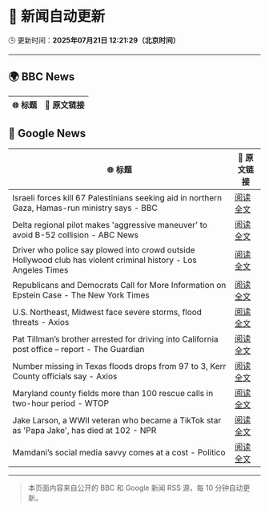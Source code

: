 # 🧠 新闻自动更新

🕒 更新时间：**2025年07月21日 12:21:29（北京时间）**

---

## 🌍 BBC News

| 🌐 标题 | 🔗 原文链接 |
|--------|-------------|

## 📰 Google News

| 🌐 标题 | 🔗 原文链接 |
|--------|-------------|
| Israeli forces kill 67 Palestinians seeking aid in northern Gaza, Hamas-run ministry says - BBC | [阅读全文](https://news.google.com/rss/articles/CBMiWkFVX3lxTE54RmJWVEpaU1JlbFNzYXZyQ1ZqZ2RzbHp5VXp3M0hXc0U1Y2djZkVMZDFraVR1VDRDOUZLdHV0ODdpQ2xPSnN4cUx4RDZUV0t5MjhOSllNSGRoUdIBX0FVX3lxTFBVZGxQcGdKSHJwdlg1a0ZkeDBLRmNrQldkZ2RtWlJCVjk1aUZISkt2S3JKd1IyZUpGNFpEeU52VTl0SktHRjJlQjdDNmVWdnZvUFdPMFBkU1RuaVNpaWdF?oc=5) |
| Delta regional pilot makes 'aggressive maneuver' to avoid B-52 collision - ABC News | [阅读全文](https://news.google.com/rss/articles/CBMimwFBVV95cUxQTHhOd3h3WnUwWEZ5UnAxaWdQWW8tUnlRV0Z0dEh5OWsxS0F3M04yQ1NBWGN0cmdCZXhLTFI4aklwVXlFZl9ZTFRaYmpOZXVKeU16eUNXYUFUV19ubEZxY1lScEpGZWg4Z1g1SllvWUtsdXZUeEFaOHhWY2JINU16dnkxRC16c3k0V1lRN3ItLTdsQVdJT3B3MDB5RdIBoAFBVV95cUxNc3lEQ2ZRQzJWMXRJbVBCbUZxc09jWnZSUEJzZDh6QTNVNGhtOVZNQXdDeVRCNUg0MGhmUlhSZTh2aFg2eDM0UTYwRzJSd0RFZXVrcms5Mzhldk50SUJGSGdQZHh0QTNXMUVsS2ljUTk4ZGJKb1NoMzBlV2hTb1lBdnlla25HNTFOSHJ1TEhnMkl2RW5mc3R5aTZHS1hOajhO?oc=5) |
| Driver who police say plowed into crowd outside Hollywood club has violent criminal history - Los Angeles Times | [阅读全文](https://news.google.com/rss/articles/CBMihAFBVV95cUxOTkhFbmhWQmxHb3RKMzk3Q293bEdvZHJnV2JxVXJzQmo5LVZ3aThFZXM5dUhUNWM5aHZKQzlFaFd6NFJNSy1vSnR0SmF2bS1XRWdSbVhYa3pRU2txV1NpbFVJaENCOWYyNG9za01ZTUFYZkFVMHZqRzVkUk8xdFp4LVd1VWg?oc=5) |
| Republicans and Democrats Call for More Information on Epstein Case - The New York Times | [阅读全文](https://news.google.com/rss/articles/CBMie0FVX3lxTE1VYWNBVzIwcTNnRUFUd2g0WnRxSFVYVHNpS2IyaFVxaFFVWGxFUlk4N3FsQ2hJaTVraVM5UERPTmdwQmN4dFg1bkc0djZtZ2I3UjR6RThZOGJSbHY1VVBzRlZ2T0RQOUJhOU5OSU1YY3RTOG1pSzdRaHpoaw?oc=5) |
| U.S. Northeast, Midwest face severe storms, flood threats - Axios | [阅读全文](https://news.google.com/rss/articles/CBMiiwFBVV95cUxOYzd0MW1yRElKLWtIRmZlcnk0YWdldDBjS1ZERGUxWUE5X1V2VHd4Yk9RV215X1JjWGY5cmUtOVY2OGItZ1U3ekJSaGNfa3hYZFpBTXp6THRSSWhIM04tR1FRdnpPYXpCc3VnVFJ6VW1WOTRldWhaVHB3YjJZM0V2c0h6R1NBdmJYTUZN?oc=5) |
| Pat Tillman’s brother arrested for driving into California post office – report - The Guardian | [阅读全文](https://news.google.com/rss/articles/CBMimwFBVV95cUxOUktHUGRnR2NmSEdwVDRSRk1NYm85alZhNTRSSmJVUUxNMC1rejIzR0pfTktVdm9vOVNvX0RtUHRtWWZRdklqR0VBdENnV29oSkdSNGFNU2lhNHZfY0ZZUjJaTXBnOUR0WEJKLTY1MkVvQ2hWU1VuYnphMzlQTFUyb3hNcGRIdWVGN1ZGekk2YXNrSXFUd21XQ3BYYw?oc=5) |
| Number missing in Texas floods drops from 97 to 3, Kerr County officials say - Axios | [阅读全文](https://news.google.com/rss/articles/CBMie0FVX3lxTE5xNFlaV3ExUE9wOTNDeER1TkY5VU5Nb0ZQOW45dHNfTmlBNGFZR3VGVWNTMGtpYzhjZjg3MDFCUkhnaGNyb2hSWUdpaWVMYUxYa0U5a1FCdENzbWhtcUJ0bUN4c2dLNmxtZXBlM3lWbFN2VlQyTktUWU1nbw?oc=5) |
| Maryland county fields more than 100 rescue calls in two-hour period - WTOP | [阅读全文](https://news.google.com/rss/articles/CBMipgFBVV95cUxNYnlKWFBUcUxySjB0RjF3cVcwMUN3UGs5YllpekRwNWd6eDZBbmxuZWI4NWkyN3FrRlVGZjY3UTFpd2ZmVDZtN1VaR1RiQjBseEpKbmNsUUxZejF6NC1fSERJT1dwRVkwTVZwSEJ1N3NiSDhaN0d1bkI1dzIxLWk0c3RSS1F4TTROb2hpZ2VTTlpGbUxPcGxrUlRGR3F6UGNQUlNQbjRB?oc=5) |
| Jake Larson, a WWII veteran who became a TikTok star as 'Papa Jake', has died at 102 - NPR | [阅读全文](https://news.google.com/rss/articles/CBMihgFBVV95cUxOeUdHZTVZRmd1cGFkVlFWMk5OUEFodmhEU0UybmwtdDNaSzlOZXF4SUdRWlpEOUZQWV94dHJRTWtyYVRwZVFHYWRYNE5ZakNjdGFJcmlzOEFTNV9NMGZBYnJQQnl0YnhnWHFTSzM0TldvdnNlYkRsY2gxN0IzX05tWDB4S2tJZw?oc=5) |
| Mamdani’s social media savvy comes at a cost - Politico | [阅读全文](https://news.google.com/rss/articles/CBMimAFBVV95cUxOVEV2MmtWZVltWXhaX3JuNjZZbjREcDVjenF3TWVXbXA4OWJXS3hlaGlaQ3ZzQ09VRzdzSF9ILUxfZFprMS1hYzlIWTBERW1wRllfdGhIbjRCeXY3ZDlTQmppZFF0MVFTVUw2d3l0OTRtUVRnYVpjZm5SQThDR29iS2lfM1gzeElxRVBLZU13VHBQVmYyVlFObA?oc=5) |

---
> 本页面内容来自公开的 BBC 和 Google 新闻 RSS 源，每 10 分钟自动更新。